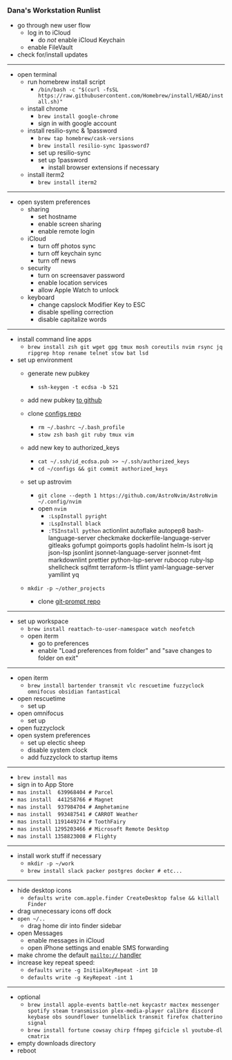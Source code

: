 ### Dana's Workstation Runlist

* go through new user flow
  * log in to iCloud
    * do _not_ enable iCloud Keychain
  * enable FileVault
* check for/install updates

---

* open terminal
  * run homebrew install script
    * `/bin/bash -c "$(curl -fsSL https://raw.githubusercontent.com/Homebrew/install/HEAD/install.sh)"`
  * install chrome
    * `brew install google-chrome`
    * sign in with google account
  * install resilio-sync & 1password
    * `brew tap homebrew/cask-versions`
    * `brew install resilio-sync 1password7`
    * set up resilio-sync
    * set up 1password
      * install browser extensions if necessary
  * install iterm2
    * `brew install iterm2`

---

* open system preferences
  * sharing
     * set hostname
     * enable screen sharing
     * enable remote login
  * iCloud
     * turn off photos sync
     * turn off keychain sync
     * turn off news
  * security
     * turn on screensaver password
     * enable location services
     * allow Apple Watch to unlock
  * keyboard
     * change capslock Modifier Key to ESC
     * disable spelling correction
     * disable capitalize words

---

* install command line apps
  * `brew install zsh git wget gpg tmux mosh coreutils nvim rsync jq ripgrep htop rename telnet stow bat lsd`
* set up environment
  * generate new pubkey
    * `ssh-keygen -t ecdsa -b 521`
  * add new pubkey [to github](https://github.com/settings/keys)
  * clone [configs repo](https://github.com/dmerrick/configs)
     * `rm ~/.bashrc ~/.bash_profile`
     * `stow zsh bash git ruby tmux vim`
   * add new key to authorized_keys
     * `cat ~/.ssh/id_ecdsa.pub >> ~/.ssh/authorized_keys`
     * `cd ~/configs && git commit authorized_keys`
  * set up astrovim
     * `git clone --depth 1 https://github.com/AstroNvim/AstroNvim ~/.config/nvim`
     * open `nvim`
       * `:LspInstall pyright`
       * `:LspInstall black`
       * `:TSInstall python`
actionlint
autoflake
autopep8
bash-language-server
checkmake
dockerfile-language-server
gitleaks
gofumpt
goimports
gopls
hadolint
helm-ls
isort
jq
json-lsp
jsonlint
jsonnet-language-server
jsonnet-fmt
markdownlint
prettier
python-lsp-server
rubocop
ruby-lsp
shellcheck
sqlfmt
terraform-ls
tflint
yaml-language-server
yamllint
yq

  * `mkdir -p ~/other_projects`
     * clone [git-prompt repo](https://github.com/dmerrick/git-prompt)
  
  
---

* set up workspace
  * `brew install reattach-to-user-namespace watch neofetch`
  * open iterm
    * go to preferences
    * enable "Load preferences from folder" and "save changes to folder on exit"

---

* open iterm
  * `brew install bartender transmit vlc rescuetime fuzzyclock omnifocus obsidian fantastical`
* open rescuetime
  * set up
* open omnifocus
  * set up
* open fuzzyclock
* open system preferences
  * set up electic sheep
  * disable system clock
  * add fuzzyclock to startup items

---

* `brew install mas`
* sign in to App Store
* `mas install  639968404 # Parcel`
* `mas install  441258766 # Magnet`
* `mas install  937984704 # Amphetamine`
* `mas install  993487541 # CARROT Weather`
* `mas install 1191449274 # ToothFairy`
* `mas install 1295203466 # Microsoft Remote Desktop`
* `mas install 1358823008 # Flighty`

---

* install work stuff if necessary
  * `mkdir -p ~/work`
  * `brew install slack packer postgres docker # etc...`

---

* hide desktop icons
  * `defaults write com.apple.finder CreateDesktop false && killall Finder`
* drag unnecessary icons off dock
* `open ~/..`
  * drag home dir into finder sidebar
* open Messages
  * enable messages in iCloud
  * open iPhone settings and enable SMS forwarding
* make chrome the default [`mailto://` handler](https://support.google.com/a/users/answer/9308783?hl=en)
* increase key repeat speed:
  * `defaults write -g InitialKeyRepeat -int 10`
  * `defaults write -g KeyRepeat -int 1`

---

* optional
  * `brew install apple-events battle-net keycastr mactex messenger spotify steam transmission plex-media-player calibre discord keybase obs soundflower tunnelblick transmit firefox chatterino signal`
  * `brew install fortune cowsay chirp ffmpeg gifcicle sl youtube-dl cmatrix`
* empty downloads directory
* reboot

